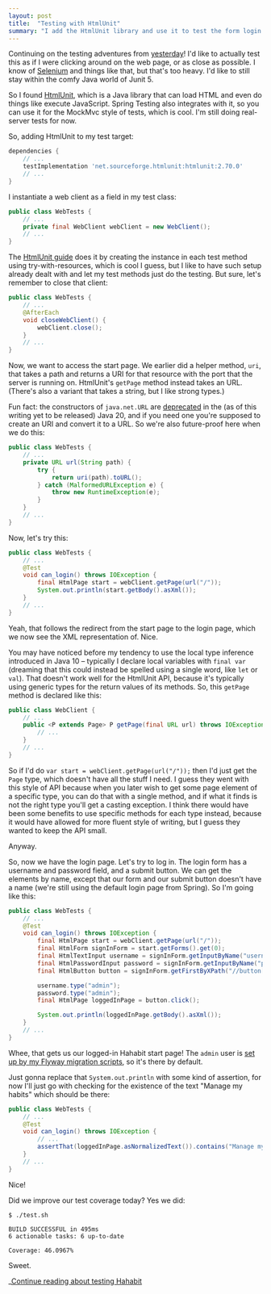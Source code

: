 ```yaml
---
layout: post
title:  "Testing with HtmlUnit"
summary: "I add the HtmlUnit library and use it to test the form login in the habit tracker, and touch upon things like the deprecation of the `java.net.URL` constructors and whether I like HtmlUnit's approach with generic return types or not."
---
```


Continuing on the testing adventures from [yesterday](/2023/02/17/spring-boot-test-with-random-port.html)! I'd like to actually test this as if I were clicking around on the web page, or as close as possible. I know of [Selenium](https://www.selenium.dev/) and things like that, but that's too heavy. I'd like to still stay within the comfy Java world of Junit 5. 

So I found [HtmlUnit](http://htmlunit.sourceforge.net/), which is a Java library that can load HTML and even do things like execute JavaScript. Spring Testing also integrates with it, so you can use it for the MockMvc style of tests, which is cool. I'm still doing real-server tests for now. 

So, adding HtmlUnit to my test target:

```groovy
dependencies {
    // ...
    testImplementation 'net.sourceforge.htmlunit:htmlunit:2.70.0'
    // ...
}
```

I instantiate a web client as a field in my test class:

```java
public class WebTests {
    // ...
    private final WebClient webClient = new WebClient();
    // ...
}
```

The [HtmlUnit guide](https://htmlunit.sourceforge.io/gettingStarted.html) does it by creating the instance in each test method using try-with-resources, which is cool I guess, but I like to have such setup already dealt with and let my test methods just do the testing. But sure, let's remember to close that client:

```java
public class WebTests {
    // ...
    @AfterEach
    void closeWebClient() {
        webClient.close();
    }
    // ...
}
```

Now, we want to access the start page. We earlier did a helper method, `uri`, that takes a path and returns a URI for that resource with the port that the server is running on. HtmlUnit's `getPage` method instead takes an URL. (There's also a variant that takes a string, but I like strong types.) 

Fun fact: the constructors of `java.net.URL` are [deprecated](https://download.java.net/java/early_access/jdk20/docs/api/java.base/java/net/URL.html#constructor-deprecation) in the (as of this writing yet to be released) Java 20, and if you need one you're supposed to create an URI and convert it to a URL. So we're also future-proof here when we do this:

```java
public class WebTests {
    // ...
    private URL url(String path) {
        try {
            return uri(path).toURL();
        } catch (MalformedURLException e) {
            throw new RuntimeException(e);
        }
    }
    // ...
}
```

Now, let's try this:

```java
public class WebTests {
    // ...
    @Test
    void can_login() throws IOException {
        final HtmlPage start = webClient.getPage(url("/"));
        System.out.println(start.getBody().asXml());
    }
    // ...
}
```

Yeah, that follows the redirect from the start page to the login page, which we now see the XML representation of. Nice. 

You may have noticed before my tendency to use the local type inference introduced in Java 10 – typically I declare local variables with `final var` (dreaming that this could instead be spelled using a single word, like `let` or `val`). That doesn't work well for the HtmlUnit API, because it's typically using generic types for the return values of its methods. So, this `getPage` method is declared like this:

```java
public class WebClient {
    // ...
    public <P extends Page> P getPage(final URL url) throws IOException, FailingHttpStatusCodeException {
        // ...
    }
    // ...
}
```

So if I'd do `var start = webClient.getPage(url("/"));` then I'd just get the `Page` type, which doesn't have all the stuff I need. I guess they went with this style of API because when you later wish to get some page element of a specific type, you can do that with a single method, and if what it finds is not the right type you'll get a casting exception. I think there would have been some benefits to use specific methods for each type instead, because it would have allowed for more fluent style of writing, but I guess they wanted to keep the API small. 

Anyway.

So, now we have the login page. Let's try to log in. The login form has a username and password field, and a submit button. We can get the elements by name, except that our form and our submit button doesn't have a name (we're still using the default login page from Spring). So I'm going like this:

```java
public class WebTests {
    // ...
    @Test
    void can_login() throws IOException {
        final HtmlPage start = webClient.getPage(url("/"));
        final HtmlForm signInForm = start.getForms().get(0);
        final HtmlTextInput username = signInForm.getInputByName("username");
        final HtmlPasswordInput password = signInForm.getInputByName("password");
        final HtmlButton button = signInForm.getFirstByXPath("//button[@type='submit']");

        username.type("admin");
        password.type("admin");
        final HtmlPage loggedInPage = button.click();

        System.out.println(loggedInPage.getBody().asXml());
    }
    // ...
}
```

Whee, that gets us our logged-in Hahabit start page! The `admin` user is [set up by my Flyway migration scripts](/2023/01/10/habit-tracker-securing-things-2.html), so it's there by default.

Just gonna replace that `System.out.println` with some kind of assertion, for now I'll just go with checking for the existence of the text "Manage my habits" which should be there:

```java
public class WebTests {
    // ...
    @Test
    void can_login() throws IOException {
        // ...
        assertThat(loggedInPage.asNormalizedText()).contains("Manage my habits");
    }
    // ...
}
```

Nice! 

Did we improve our test coverage today? Yes we did:

```shell
$ ./test.sh

BUILD SUCCESSFUL in 495ms
6 actionable tasks: 6 up-to-date

Coverage: 46.0967%
```

Sweet. 

_[Continue reading about testing Hahabit](/2023/02/19/creating-random-test-users.html_
)